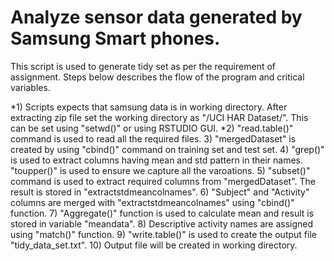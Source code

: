 Analyze sensor data generated by Samsung Smart phones.
=====================================================

This script is used to generate tidy set as per the requirement of assignment. Steps below describes the flow of the program and critical variables.

*1) Scripts expects that samsung data is in working directory. After extracting zip file set the working directory as "<Extraction directory>/UCI HAR Dataset/". 
This can be set using "setwd()" or using RSTUDIO GUI.
*2) "read.table()" command is used to read all the required files.
3) "mergedDataset" is created by using "cbind()" command on training set and test set.
4) "grep()" is used to extract columns having mean and std pattern in their names. "toupper()" is used to ensure we capture all the varoations.
5) "subset()" command is used to extract required columns from "mergedDataset". The result is stored in "extractstdmeancolnames".
6) "Subject" and "Activity" columns are merged with "extractstdmeancolnames" using "cbind()" function.
7) "Aggregate()" function is used to calculate mean and result is stored in variable "meandata".
8) Descriptive activity names are assigned using "match()" function.
9) "write.table()" is used to create the output file "tidy_data_set.txt".
10) Output file will be created in working directory.





